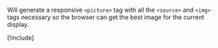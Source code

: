 ﻿---
uid: ToSic.Sxc.Images.IResponsivePicture
# summary: *content
---

Will generate a responsive `<picture>` tag with all the `<source>` and `<img>` tags necessary so the browser can get the best image for the current display. 

[!include[](~/api-docs/api/dot-net/ToSic.Sxc/Images/_image-guide.md)]